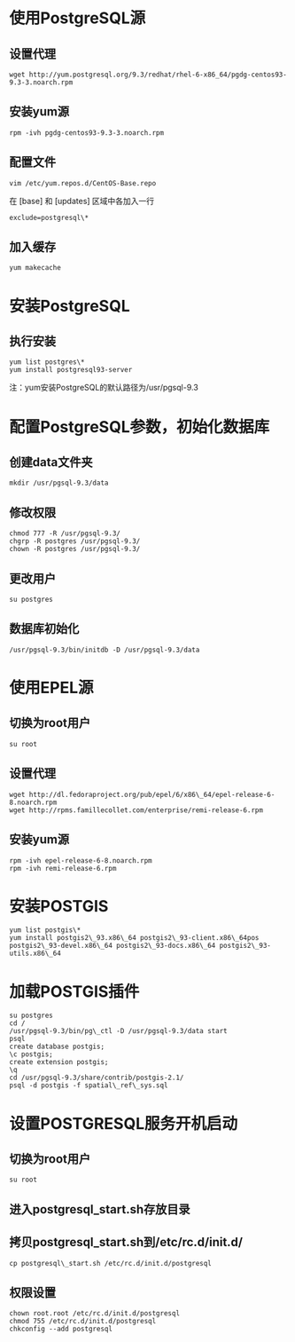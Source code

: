 # 使用PostgreSQL源  
## 设置代理  

    wget http://yum.postgresql.org/9.3/redhat/rhel-6-x86_64/pgdg-centos93-9.3-3.noarch.rpm  
## 安装yum源  

    rpm -ivh pgdg-centos93-9.3-3.noarch.rpm  
## 配置文件  

    vim /etc/yum.repos.d/CentOS-Base.repo  
在 [base] 和 [updates] 区域中各加入一行  

    exclude=postgresql\*  
## 加入缓存  

    yum makecache  
# 安装PostgreSQL  
## 执行安装  

    yum list postgres\*  
    yum install postgresql93-server  
注：yum安装PostgreSQL的默认路径为/usr/pgsql-9.3  
# 配置PostgreSQL参数，初始化数据库  
## 创建data文件夹  

    mkdir /usr/pgsql-9.3/data  
## 修改权限  

    chmod 777 -R /usr/pgsql-9.3/  
    chgrp -R postgres /usr/pgsql-9.3/  
    chown -R postgres /usr/pgsql-9.3/  
## 更改用户  

    su postgres  
## 数据库初始化  

    /usr/pgsql-9.3/bin/initdb -D /usr/pgsql-9.3/data  
# 使用EPEL源  
## 切换为root用户  

    su root  
## 设置代理  

    wget http://dl.fedoraproject.org/pub/epel/6/x86\_64/epel-release-6-8.noarch.rpm  
    wget http://rpms.famillecollet.com/enterprise/remi-release-6.rpm  
## 安装yum源  

    rpm -ivh epel-release-6-8.noarch.rpm  
    rpm -ivh remi-release-6.rpm  
# 安装POSTGIS  

    yum list postgis\*  
    yum install postgis2\_93.x86\_64 postgis2\_93-client.x86\_64pos postgis2\_93-devel.x86\_64 postgis2\_93-docs.x86\_64 postgis2\_93-utils.x86\_64  
# 加载POSTGIS插件  

    su postgres  
    cd /  
    /usr/pgsql-9.3/bin/pg\_ctl -D /usr/pgsql-9.3/data start  
    psql  
    create database postgis;  
    \c postgis;  
    create extension postgis;  
    \q  
    cd /usr/pgsql-9.3/share/contrib/postgis-2.1/  
    psql -d postgis -f spatial\_ref\_sys.sql  
# 设置POSTGRESQL服务开机启动  
## 切换为root用户  

    su root  
## 进入postgresql\_start.sh存放目录  
## 拷贝postgresql\_start.sh到/etc/rc.d/init.d/  

    cp postgresql\_start.sh /etc/rc.d/init.d/postgresql  
## 权限设置  

    chown root.root /etc/rc.d/init.d/postgresql  
    chmod 755 /etc/rc.d/init.d/postgresql  
    chkconfig --add postgresql
